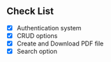 ## Check List
- [x] Authentication system
- [x] CRUD options
- [x] Create and Download PDF file
- [x] Search option
